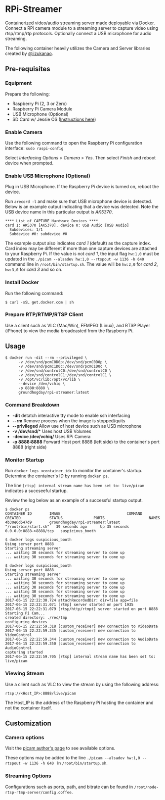# RPi-Streamer

Containerized video/audio streaming server made deployable via Docker. Connect a RPi camera module to a streaming server to capture video using rtsp/rtmp/rtp protocols. Optionally connect a USB microphone for  audio streaming. 

The following container heavily utilizes the Camera and Server libraries created by [@iizukanao](https://github.com/iizukanao).

## Pre-requisites
### Equipment

Prepare the following:

 - Raspberry Pi (2, 3 or Zero)
 - Raspberry Pi Camera Module
 - USB Microphone (Optional)
 - SD Card w/ Jessie OS ([Instructions here](https://www.raspberrypi.org/documentation/installation/installing-images/README.md))

### Enable Camera

Use the following command to open the Raspberry Pi configuration interface:
```sudo raspi-config```


Select _Interfacing Options_ > _Camera_ > _Yes_. Then select _Finish_ and reboot device when prompted.

### Enable USB Microphone (Optional)

Plug in USB Microphone. If the Raspberry Pi device is turned on, reboot the device. 

Run `arecord -l` and make sure that USB microphone device is detected. Below is an example output indicating that a device was detected. Note the USB device name in this particular output is _AK5370_. 

```$ arecord -l
**** List of CAPTURE Hardware Devices ****
card 1: AK5370 [AK5370], device 0: USB Audio [USB Audio]
  Subdevices: 1/1
  Subdevice #0: subdevice #0
```

The example output also indicates _card 1_ (default) as the capture index. Card index may be different if more than one capture devices are attached to your Raspberry Pi. If the value is not _card 1_, the input flag `hw:1,0` must be updated in the `./picam --alsadev hw:1,0 --rtspout -w 1136 -h 640
` command line in `/root/bin/startup.sh`. The value will be `hw:2,0` for _card 2_, `hw:3,0` for _card 3_ and so on.

### Install Docker

Run the following command:

```
$ curl -sSL get.docker.com | sh
```


### Prepare RTP/RTMP/RTSP Client

Use a client such as VLC (Mac/Win), FFMPEG (Linux), and RTSP Player (iPhone) to view the media broadcasted from the Raspberry Pi.


## Usage

```
$ docker run -dit --rm --privileged \
      -v /dev/snd/pcmC0D0p:/dev/snd/pcmC0D0p \
      -v /dev/snd/pcmC1D0c:/dev/snd/pcmC1D0c \
      -v /dev/snd/controlC0:/dev/snd/controlC0 \
      -v /dev/snd/controlC1:/dev/snd/controlC1 \
      -v /opt/vc/lib:/opt/vc/lib \
      --device /dev/vchiq \
      -p 8888:8888 \
      groundhogday/rpi-streamer:latest
```

### Command Breakdown
* **-dit** detatch interactive tty mode to enable ssh interfacing
* **--rm** Remove process when the image is stopped/quits
* **--privileged** Allow use of host device such as USB microphone
* **-v /dev/snd/*** Uses host USB Volumes
* **-device /dev/vchiq/** Uses RPi Camera
* **-p 8888:8888** Forward Host port 8888 (left side) to the container's port 8888 (right side)

### Monitor Startup

Run `docker logs <container_id>` to monitor the container's startup. Determine the container's ID by running `docker ps`.

The line `[rtsp] internal stream name has been set to: live/picam` indicates a succseeful startup.

Review the log below as an example of a successful startup output.

```
$ docker ps
CONTAINER ID        IMAGE                              COMMAND                CREATED             STATUS              PORTS                    NAMES
4b30e6d547d9        groundhogday/rpi-streamer:latest   "/root/bin/start.sh"   39 seconds ago      Up 35 seconds       0.0.0.0:8888->8888/tcp   suspicious_booth

$ docker logs suspicious_booth
Using server port 8888
Starting streaming server
... waiting 30 seconds for streaming server to come up
... waiting 30 seconds for streaming server to come up

$ docker logs suspicious_booth
Using server port 8888
Starting streaming server
... waiting 30 seconds for streaming server to come up
... waiting 30 seconds for streaming server to come up
... waiting 30 seconds for streaming server to come up
... waiting 30 seconds for streaming server to come up
... waiting 30 seconds for streaming server to come up
2017-06-15 22:22:30.724 attachRecordedDir: dir=file app=file
2017-06-15 22:22:31.071 [rtmp] server started on port 1935
2017-06-15 22:22:31.079 [rtsp/http/rtmpt] server started on port 8888
Starting Pi Cam...
created directory: ./rec/tmp
configuring devices
2017-06-15 22:22:59.318 [custom_receiver] new connection to VideoData
2017-06-15 22:22:59.335 [custom_receiver] new connection to VideoControl
2017-06-15 22:22:59.344 [custom_receiver] new connection to AudioData
2017-06-15 22:22:59.350 [custom_receiver] new connection to AudioControl
capturing started
2017-06-15 22:22:59.705 [rtsp] internal stream name has been set to: live/picam

```

### Viewing Stream

Use a client such as VLC to view the stream by using the following address:

``rtsp://<Host_IP>:8888/live/picam``

The Host_IP is the address of the Raspberry Pi hosting the container and not the container itself.

## Customization 

### Camera options

Visit the [picam author's page](https://github.com/iizukanao/picam#command-options) to see available options. 

These options may be added to the line `./picam --alsadev hw:1,0 --rtspout -w 1136 -h 640
` in `/root/bin/startup.sh`.


### Streaming Options

Configurations such as ports, path, and bitrate can be found in `/root/node-rtsp-rtmp-server/config.coffee`. 
